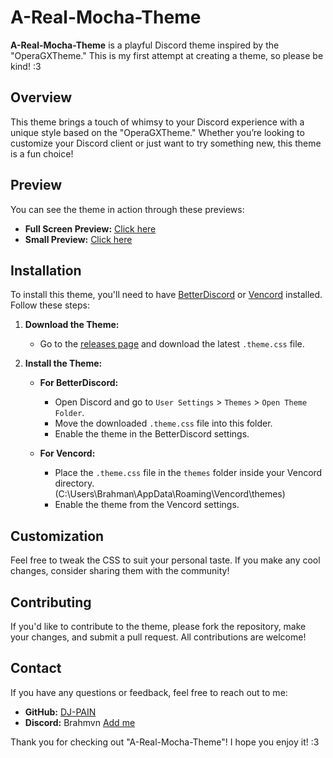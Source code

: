 # A-Real-Mocha-Theme

**A-Real-Mocha-Theme** is a playful Discord theme inspired by the "OperaGXTheme." This is my first attempt at creating a theme, so please be kind! :3

## Overview

This theme brings a touch of whimsy to your Discord experience with a unique style based on the "OperaGXTheme." Whether you’re looking to customize your Discord client or just want to try something new, this theme is a fun choice!

## Preview

You can see the theme in action through these previews:

- **Full Screen Preview:** [Click here](https://github.com/DJ-PAIN/A-Real-Mocha-Theme/blob/main/Large.png?raw=true)
- **Small Preview:** [Click here](https://github.com/DJ-PAIN/A-Real-Mocha-Theme/blob/main/small.png?raw=true)

## Installation

To install this theme, you'll need to have [BetterDiscord](https://betterdiscord.app/) or [Vencord](https://vencord.dev/) installed. Follow these steps:

1. **Download the Theme:**
   - Go to the [releases page](https://github.com/DJ-PAIN/A-Real-Mocha-Theme/releases) and download the latest `.theme.css` file.

2. **Install the Theme:**
   - **For BetterDiscord:** 
     - Open Discord and go to `User Settings` > `Themes` > `Open Theme Folder`.
     - Move the downloaded `.theme.css` file into this folder.
     - Enable the theme in the BetterDiscord settings.

   - **For Vencord:** 
     - Place the `.theme.css` file in the `themes` folder inside your Vencord directory. (C:\Users\Brahman\AppData\Roaming\Vencord\themes)
     - Enable the theme from the Vencord settings.

## Customization

Feel free to tweak the CSS to suit your personal taste. If you make any cool changes, consider sharing them with the community!

## Contributing

If you'd like to contribute to the theme, please fork the repository, make your changes, and submit a pull request. All contributions are welcome!

## Contact

If you have any questions or feedback, feel free to reach out to me:

- **GitHub:** [DJ-PAIN](https://github.com/DJ-PAIN)
- **Discord:** Brahmvn [Add me](https://discord.com/users/723405488007544853)

Thank you for checking out "A-Real-Mocha-Theme"! I hope you enjoy it! :3
